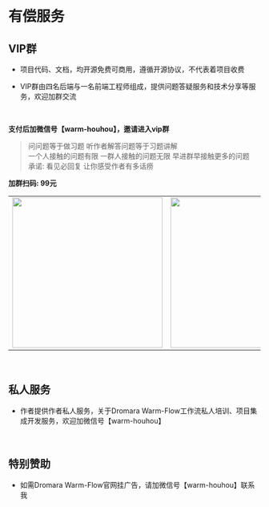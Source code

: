 # 有偿服务

## VIP群

- 项目代码、文档，均开源免费可商用，遵循开源协议，不代表着项目收费

- VIP群由四名后端与一名前端工程师组成，提供问题答疑服务和技术分享等服务，欢迎加群交流

<br>

**支付后加微信号【warm-houhou】，邀请进入vip群**

> 问问题等于做习题 听作者解答问题等于习题讲解   
> 一个人接触的问题有限 一群人接触的问题无限 早进群早接触更多的问题  
> 承诺: 看见必回复 让你感受作者有多话痨  

**加群扫码: 99元**  
<table>
    <tbody>
        <tr>
        <td><img src="/skwx.png" height="300"></td>
        <td><img src="/skzfb.png" height="300"></td>
    </tr>
    </tbody>
</table>

<br>

## 私人服务

- 作者提供作者私人服务，关于Dromara Warm-Flow工作流私人培训、项目集成开发服务，欢迎加微信号【warm-houhou】

<br>

## 特别赞助

- 如需Dromara Warm-Flow官网挂广告，请加微信号【warm-houhou】联系我


